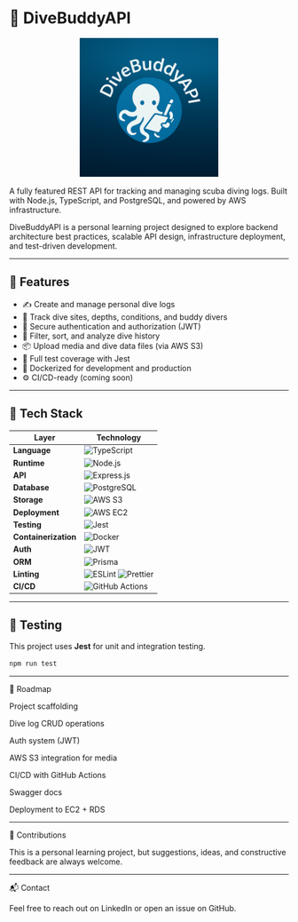 # 🐙 DiveBuddyAPI

<p align="center">
  <img src="https://raw.githubusercontent.com/ramgerassy/DiveBodyAPI/main/assets/divebodylogo.png" alt="DiveBuddyAPI Logo" width="250"/>
</p>
A fully featured REST API for tracking and managing scuba diving logs. Built with Node.js, TypeScript, and PostgreSQL, and powered by AWS infrastructure.

DiveBuddyAPI is a personal learning project designed to explore backend architecture best practices, scalable API design, infrastructure deployment, and test-driven development.

---

## 🚀 Features

- ✍️ Create and manage personal dive logs
- 📍 Track dive sites, depths, conditions, and buddy divers
- 🔐 Secure authentication and authorization (JWT)
- 🧭 Filter, sort, and analyze dive history
- 📦 Upload media and dive data files (via AWS S3)
- 🧪 Full test coverage with Jest
- 🐳 Dockerized for development and production
- ⚙️ CI/CD-ready (coming soon)

---

## 🧱 Tech Stack

| Layer                | Technology                                                                                                                                                                |
| -------------------- | ------------------------------------------------------------------------------------------------------------------------------------------------------------------------- |
| **Language**         | ![TypeScript](https://img.shields.io/badge/TypeScript-3178C6?logo=typescript&logoColor=white)                                                                             |
| **Runtime**          | ![Node.js](https://img.shields.io/badge/Node.js-339933?logo=node.js&logoColor=white)                                                                                      |
| **API**              | ![Express.js](https://img.shields.io/badge/Express.js-000000?logo=express&logoColor=white)                                                                                |
| **Database**         | ![PostgreSQL](https://img.shields.io/badge/PostgreSQL-4169E1?logo=postgresql&logoColor=white)                                                                             |
| **Storage**          | ![AWS S3](https://img.shields.io/badge/AWS_S3-232F3E?logo=amazon-aws&logoColor=white)                                                                                     |
| **Deployment**       | ![AWS EC2](https://img.shields.io/badge/AWS_EC2-FF9900?logo=amazon-aws&logoColor=white)                                                                                   |
| **Testing**          | ![Jest](https://img.shields.io/badge/Jest-C21325?logo=jest&logoColor=white)                                                                                               |
| **Containerization** | ![Docker](https://img.shields.io/badge/Docker-2496ED?logo=docker&logoColor=white)                                                                                         |
| **Auth**             | ![JWT](https://img.shields.io/badge/JWT-000000?logo=jsonwebtokens&logoColor=white)                                                                                        |
| **ORM**              | ![Prisma](https://img.shields.io/badge/Prisma-2D3748?logo=prisma&logoColor=white)                                                                                         |
| **Linting**          | ![ESLint](https://img.shields.io/badge/ESLint-4B32C3?logo=eslint&logoColor=white) ![Prettier](https://img.shields.io/badge/Prettier-F7B93E?logo=prettier&logoColor=black) |
| **CI/CD**            | ![GitHub Actions](https://img.shields.io/badge/GitHub_Actions-2088FF?logo=github-actions&logoColor=white)                                                                 |

---

## 🧪 Testing

This project uses **Jest** for unit and integration testing.

```bash
npm run test
```

---

📌 Roadmap

Project scaffolding

Dive log CRUD operations

Auth system (JWT)

AWS S3 integration for media

CI/CD with GitHub Actions

Swagger docs

Deployment to EC2 + RDS

---

🤝 Contributions

This is a personal learning project, but suggestions, ideas, and constructive feedback are always welcome.

---

📬 Contact

Feel free to reach out on LinkedIn or open an issue on GitHub.
